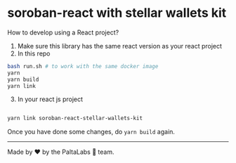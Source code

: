 # soroban-react with stellar wallets kit

How to develop using a React project?

1. Make sure this library has the same react version as your react project
2. In this repo
```bash
bash run.sh # to work with the same docker image
yarn
yarn build
yarn link
```
3. In your react js project
```bash

yarn link soroban-react-stellar-wallets-kit
```

Once you have done some changes, do `yarn build` again.

---

Made by ❤️ by the PaltaLabs 🥑 team.
